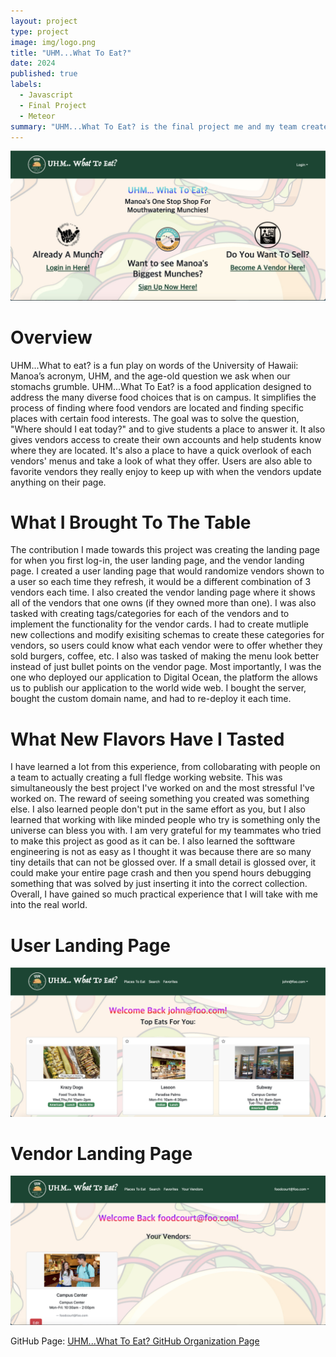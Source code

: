 ```yaml
---
layout: project
type: project
image: img/logo.png
title: "UHM...What To Eat?"
date: 2024
published: true
labels:
  - Javascript
  - Final Project
  - Meteor
summary: "UHM...What To Eat? is the final project me and my team created in ICS314 Spring '24"
---
```


<p align="center">
<img class="img-fluid" src="../img/landing-page.jpg">
</p>

# Overview

UHM...What to eat? is a fun play on words of the University of Hawaii: Manoa’s acronym, UHM, and the age-old question we ask when our stomachs grumble. UHM...What To Eat? is a food application designed to address the many diverse food choices that is on campus. It simplifies the process of finding where food vendors are located and finding specific places with certain food interests. The goal was to solve the question, "Where should I eat today?" and to give students a place to answer it. It also gives vendors access to create their own accounts and help students know where they are located. It's also a place to have a quick overlook of each vendors' menus and take a look of what they offer. Users are also able to favorite vendors they really enjoy to keep up with when the vendors update anything on their page. 

# What I Brought To The Table

The contribution I made towards this project was creating the landing page for when you first log-in, the user landing page, and the vendor landing page. I created a user landing page that would randomize vendors shown to a user so each time they refresh, it would be a different combination of 3 vendors each time. I also created the vendor landing page where it shows all of the vendors that one owns (if they owned more than one). I was also tasked with creating tags/categories for each of the vendors and to implement the functionality for the vendor cards. I had to create mutliple new collections and modify exisiting schemas to create these categories for vendors, so users could know what each vendor were to offer whether they sold burgers, coffee, etc. I also was tasked of making the menu look better instead of just bullet points on the vendor page. Most importantly, I was the one who deployed our application to Digital Ocean, the platform the allows us to publish our application to the world wide web. I bought the server, bought the custom domain name, and had to re-deploy it each time.

# What New Flavors Have I Tasted

I have learned a lot from this experience, from collobarating with people on a team to actually creating a full fledge working website. This was simultaneously the best project I've worked on and the most stressful I've worked on. The reward of seeing something you created was something else. I also learned people don't put in the same effort as you, but I also learned that working with like minded people who try is something only the universe can bless you with. I am very grateful for my teammates who tried to make this project as good as it can be. I also learned the softtware engineering is not as easy as I thought it was because there are so many tiny details that can not be glossed over. If a small detail is glossed over, it could make your entire page crash and then you spend hours debugging something that was solved by just inserting it into the correct collection. Overall, I have gained so much practical experience that I will take with me into the real world.  

# User Landing Page
<p align="center">
<img class="img-fluid" src="../img/user-landing.jpg">
</p>

# Vendor Landing Page
<p align="center">
<img class="img-fluid" src="../img/vendor-landing.jpg">
</p>

GitHub Page: <a href="https://uhm-what-to-eat.github.io/">UHM...What To Eat? GitHub Organization Page</a>
